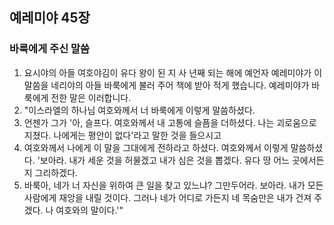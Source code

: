 ## 예레미야 45장

### 바룩에게 주신 말씀
1. 요시야의 아들 여호야김이 유다 왕이 된 지 사 년째 되는 해에 예언자 예레미야가 이 말씀을 네리야의 아들 바룩에게 불러 주어 책에 받아 적게 했습니다. 예레미야가 바룩에게 전한 말은 이러합니다.
2. "이스라엘의 하나님 여호와께서 너 바룩에게 이렇게 말씀하셨다.
3. 언젠가 그가 '아, 슬프다. 여호와께서 내 고통에 슬픔을 더하셨다. 나는 괴로움으로 지쳤다. 나에게는 평안이 없다'라고 말한 것을 들으시고
4. 여호와께서 나에게 이 말을 그대에게 전하라고 하셨다. 여호와께서 이렇게 말씀하셨다. '보아라. 내가 세운 것을 허물겠고 내가 심은 것을 뽑겠다. 유다 땅 어느 곳에서든지 그리하겠다.
5. 바룩아, 네가 너 자신을 위하여 큰 일을 찾고 있느냐? 그만두어라. 보아라. 내가 모든 사람에게 재앙을 내릴 것이다. 그러나 네가 어디로 가든지 네 목숨만은 내가 건져 주겠다. 나 여호와의 말이다.'"